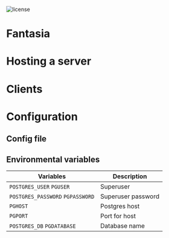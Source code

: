 ![license](https://img.shields.io/github/license/joshuamegnauth54/fantasia)

# Fantasia

# Hosting a server

# Clients

# Configuration

## Config file

## Environmental variables
| Variables                         | Description           |
| ---                               | ---                   | 
| `POSTGRES_USER` `PGUSER`          | Superuser             |
| `POSTGRES_PASSWORD` `PGPASSWORD`  | Superuser password    |
| `PGHOST`                          | Postgres host         |
| `PGPORT`                          | Port for host         |
| `POSTGRES_DB` `PGDATABASE`        | Database name         |

